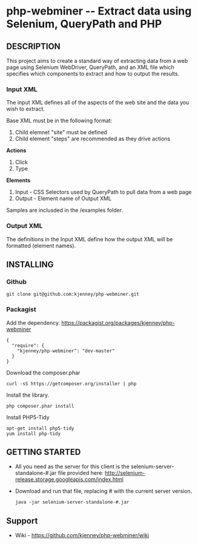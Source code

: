 php-webminer -- Extract data using Selenium, QueryPath and PHP
==============================================================

##  DESCRIPTION

This project aims to create a standard way of extracting data from a web page using Selenium WebDriver, QueryPath, and an XML file which specifies which components to extract and how to output the results.

### Input XML
The input XML defines all of the aspects of the web site and the data you wish to extract. 

Base XML must be in the following format:

1. Child elemnet "site" must be defined
2. Child element "steps" are recommended as they drive actions 


**Actions**

1. Click
2. Type

**Elements**

1. Input - CSS Selectors used by QueryPath to pull data from a web page
2. Output - Element name of Output XML


Samples are inclusded in the /examples folder.

### Output XML
The definitions in the Input XML define how the output XML will be formatted (element names).


##  INSTALLING

### Github
    git clone git@github.com:kjenney/php-webminer.git

### Packagist
Add the dependency. https://packagist.org/packages/kjenney/php-webminer
    
    {
      "require": {
        "kjenney/php-webminer": "dev-master"
      }
    }
    
Download the composer.phar

    curl -sS https://getcomposer.org/installer | php

Install the library.

    php composer.phar install
        
Install PHP5-Tidy

    apt-get install php5-tidy
    yum install php-tidy
 

##  GETTING STARTED

*   All you need as the server for this client is the selenium-server-standalone-#.jar file provided here: http://selenium-release.storage.googleapis.com/index.html

*   Download and run that file, replacing # with the current server version.

        java -jar selenium-server-standalone-#.jar

##  Support
*   Wiki - https://github.com/kjenney/php-webminer/wiki
